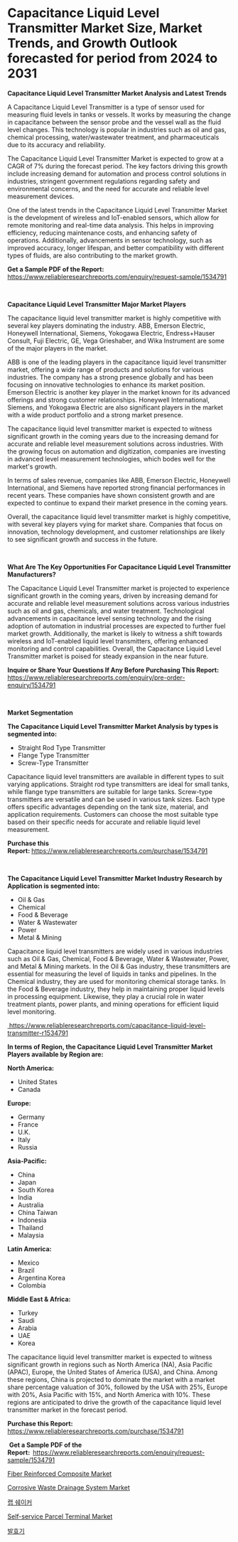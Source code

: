 <p><h1>Capacitance Liquid Level Transmitter Market Size, Market Trends, and Growth Outlook forecasted for period from 2024 to 2031</h1></p><p><strong>Capacitance Liquid Level Transmitter Market Analysis and Latest Trends</strong></p>
<p><p>A Capacitance Liquid Level Transmitter is a type of sensor used for measuring fluid levels in tanks or vessels. It works by measuring the change in capacitance between the sensor probe and the vessel wall as the fluid level changes. This technology is popular in industries such as oil and gas, chemical processing, water/wastewater treatment, and pharmaceuticals due to its accuracy and reliability.</p><p>The Capacitance Liquid Level Transmitter Market is expected to grow at a CAGR of 7% during the forecast period. The key factors driving this growth include increasing demand for automation and process control solutions in industries, stringent government regulations regarding safety and environmental concerns, and the need for accurate and reliable level measurement devices. </p><p>One of the latest trends in the Capacitance Liquid Level Transmitter Market is the development of wireless and IoT-enabled sensors, which allow for remote monitoring and real-time data analysis. This helps in improving efficiency, reducing maintenance costs, and enhancing safety of operations. Additionally, advancements in sensor technology, such as improved accuracy, longer lifespan, and better compatibility with different types of fluids, are also contributing to the market growth.</p></p>
<p><strong>Get a Sample PDF of the Report:&nbsp;</strong> <a href="https://www.reliableresearchreports.com/enquiry/request-sample/1534791">https://www.reliableresearchreports.com/enquiry/request-sample/1534791</a></p>
<p>&nbsp;</p>
<p><strong>Capacitance Liquid Level Transmitter Major Market Players</strong></p>
<p><p>The capacitance liquid level transmitter market is highly competitive with several key players dominating the industry. ABB, Emerson Electric, Honeywell International, Siemens, Yokogawa Electric, Endress+Hauser Consult, Fuji Electric, GE, Vega Grieshaber, and Wika Instrument are some of the major players in the market.</p><p>ABB is one of the leading players in the capacitance liquid level transmitter market, offering a wide range of products and solutions for various industries. The company has a strong presence globally and has been focusing on innovative technologies to enhance its market position. Emerson Electric is another key player in the market known for its advanced offerings and strong customer relationships. Honeywell International, Siemens, and Yokogawa Electric are also significant players in the market with a wide product portfolio and a strong market presence.</p><p>The capacitance liquid level transmitter market is expected to witness significant growth in the coming years due to the increasing demand for accurate and reliable level measurement solutions across industries. With the growing focus on automation and digitization, companies are investing in advanced level measurement technologies, which bodes well for the market's growth.</p><p>In terms of sales revenue, companies like ABB, Emerson Electric, Honeywell International, and Siemens have reported strong financial performances in recent years. These companies have shown consistent growth and are expected to continue to expand their market presence in the coming years.</p><p>Overall, the capacitance liquid level transmitter market is highly competitive, with several key players vying for market share. Companies that focus on innovation, technology development, and customer relationships are likely to see significant growth and success in the future.</p></p>
<p>&nbsp;</p>
<p><strong>What Are The Key Opportunities For Capacitance Liquid Level Transmitter Manufacturers?</strong></p>
<p><p>The Capacitance Liquid Level Transmitter market is projected to experience significant growth in the coming years, driven by increasing demand for accurate and reliable level measurement solutions across various industries such as oil and gas, chemicals, and water treatment. Technological advancements in capacitance level sensing technology and the rising adoption of automation in industrial processes are expected to further fuel market growth. Additionally, the market is likely to witness a shift towards wireless and IoT-enabled liquid level transmitters, offering enhanced monitoring and control capabilities. Overall, the Capacitance Liquid Level Transmitter market is poised for steady expansion in the near future.</p></p>
<p><strong>Inquire or Share Your Questions If Any Before Purchasing This Report:</strong> <a href="https://www.reliableresearchreports.com/enquiry/pre-order-enquiry/1534791">https://www.reliableresearchreports.com/enquiry/pre-order-enquiry/1534791</a></p>
<p>&nbsp;</p>
<p><strong>Market Segmentation</strong></p>
<p><strong>The Capacitance Liquid Level Transmitter Market Analysis by types is segmented into:</strong></p>
<p><ul><li>Straight Rod Type Transmitter</li><li>Flange Type Transmitter</li><li>Screw-Type Transmitter</li></ul></p>
<p><p>Capacitance liquid level transmitters are available in different types to suit varying applications. Straight rod type transmitters are ideal for small tanks, while flange type transmitters are suitable for large tanks. Screw-type transmitters are versatile and can be used in various tank sizes. Each type offers specific advantages depending on the tank size, material, and application requirements. Customers can choose the most suitable type based on their specific needs for accurate and reliable liquid level measurement.</p></p>
<p><strong>Purchase this Report:&nbsp;</strong><a href="https://www.reliableresearchreports.com/purchase/1534791">https://www.reliableresearchreports.com/purchase/1534791</a></p>
<p>&nbsp;</p>
<p><strong>The Capacitance Liquid Level Transmitter Market Industry Research by Application is segmented into:</strong></p>
<p><ul><li>Oil & Gas</li><li>Chemical</li><li>Food & Beverage</li><li>Water & Wastewater</li><li>Power</li><li>Metal & Mining</li></ul></p>
<p><p>Capacitance liquid level transmitters are widely used in various industries such as Oil & Gas, Chemical, Food & Beverage, Water & Wastewater, Power, and Metal & Mining markets. In the Oil & Gas industry, these transmitters are essential for measuring the level of liquids in tanks and pipelines. In the Chemical industry, they are used for monitoring chemical storage tanks. In the Food & Beverage industry, they help in maintaining proper liquid levels in processing equipment. Likewise, they play a crucial role in water treatment plants, power plants, and mining operations for efficient liquid level monitoring.</p></p>
<p><a href="https://www.reliableresearchreports.com/capacitance-liquid-level-transmitter-r1534791">&nbsp;https://www.reliableresearchreports.com/capacitance-liquid-level-transmitter-r1534791</a></p>
<p><strong>In terms of Region, the Capacitance Liquid Level Transmitter Market Players available by Region are:</strong></p>
<p>
    <p> <strong> North America: </strong>
        <ul>
            <li>United States</li>
            <li>Canada</li>
        </ul>
        </p> 
    <p> <strong> Europe: </strong>
        <ul>
            <li>Germany</li>
            <li>France</li>
            <li>U.K.</li>
            <li>Italy</li>
            <li>Russia</li>
        </ul>
        </p> 
    <p> <strong> Asia-Pacific: </strong>
        <ul>
            <li>China</li>
            <li>Japan</li>
            <li>South Korea</li>
            <li>India</li>
            <li>Australia</li>
            <li>China Taiwan</li>
            <li>Indonesia</li>
            <li>Thailand</li>
            <li>Malaysia</li>
        </ul>
        </p> 
    <p> <strong> Latin America: </strong>
        <ul>
            <li>Mexico</li>
            <li>Brazil</li>
            <li>Argentina Korea</li>
            <li>Colombia</li>
        </ul>
        </p> 
    <p> <strong> Middle East & Africa: </strong>
        <ul>
            <li>Turkey</li>
            <li>Saudi</li>
            <li>Arabia</li>
            <li>UAE</li>
            <li>Korea</li>
        </ul>
    </p>
    </p>
<p><p>The capacitance liquid level transmitter market is expected to witness significant growth in regions such as North America (NA), Asia Pacific (APAC), Europe, the United States of America (USA), and China. Among these regions, China is projected to dominate the market with a market share percentage valuation of 30%, followed by the USA with 25%, Europe with 20%, Asia Pacific with 15%, and North America with 10%. These regions are anticipated to drive the growth of the capacitance liquid level transmitter market in the forecast period.</p></p>
<p><strong>Purchase this Report: </strong><a href="https://www.reliableresearchreports.com/purchase/1534791">https://www.reliableresearchreports.com/purchase/1534791</a></p>
<p>&nbsp;<strong>Get a Sample PDF of the Report:&nbsp;&nbsp;</strong><a href="https://www.reliableresearchreports.com/enquiry/request-sample/1534791">https://www.reliableresearchreports.com/enquiry/request-sample/1534791</a></p>
<p><strong></strong></p>
<p><p><a href="https://issuu.com/reportprime-2/docs/fiber-reinforced-composite-market-size-2030.pptx">Fiber Reinforced Composite Market</a></p><p><a href="https://github.com/GroverBarry/Market-Research-Report-List-5/blob/main/corrosive-waste-drainage-system-market.md">Corrosive Waste Drainage System Market</a></p><p><a href="https://github.com/vs10l4sfg5c/Market-Research-Report-List-1/blob/main/158819037056.md">랩 쉐이커</a></p><p><a href="https://github.com/lylyparadise/Market-Research-Report-List-3/blob/main/self-service-parcel-terminal-market.md">Self-service Parcel Terminal Market</a></p><p><a href="https://github.com/Skyleitney456456/Market-Research-Report-List-1/blob/main/705373437057.md">발효기</a></p></p>